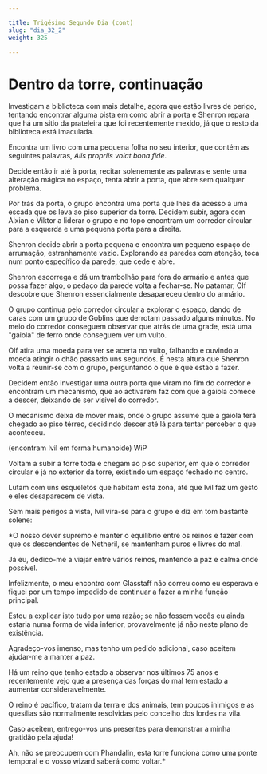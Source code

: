 ```yaml
---

title: Trigésimo Segundo Dia (cont)
slug: "dia_32_2"
weight: 325

---
```


# Dentro da torre, continuação

Investigam a biblioteca com mais detalhe, agora que estão livres de perigo, tentando encontrar alguma pista em como abrir a porta e Shenron repara que há um sitio da prateleira que foi recentemente mexido, já que o resto da biblioteca está imaculada.

Encontra um livro com uma pequena folha no seu interior, que contém as seguintes palavras, *Alis propriis volat bona fide*.

Decide então ir até à porta, recitar solenemente as palavras e sente uma alteração mágica no espaço, tenta abrir a porta, que abre sem qualquer problema.

Por trás da porta, o grupo encontra uma porta que lhes dá acesso a uma escada que os leva ao piso superior da torre. Decidem subir, agora com Alxian e Viktor a liderar o grupo e no topo encontram um corredor circular para a esquerda e uma pequena porta para a direita.

Shenron decide abrir a porta pequena e encontra um pequeno espaço de arrumação, estranhamente vazio. Explorando as paredes com atenção, toca num ponto específico da parede, que cede e abre.

Shenron escorrega e dá um trambolhão para fora do armário e antes que possa fazer algo, o pedaço da parede volta a fechar-se. No patamar, Olf descobre que Shenron essencialmente desapareceu dentro do armário.

O grupo continua pelo corredor circular a explorar o espaço, dando de caras com um grupo de Goblins que derrotam passado alguns minutos. No meio do corredor conseguem observar que atrás de uma grade, está uma "gaiola" de ferro onde conseguem ver um vulto.

Olf atira uma moeda para ver se acerta no vulto, falhando e ouvindo a moeda atingir o chão passado uns segundos. É nesta altura que Shenron volta a reunir-se com o grupo, perguntando o que é que estão a fazer.

Decidem então investigar uma outra porta que viram no fim do corredor e encontram um mecanismo, que ao activarem faz com que a gaiola comece a descer, deixando de ser visível do corredor.

O mecanismo deixa de mover mais, onde o grupo assume que a gaiola terá chegado ao piso térreo, decidindo descer até lá para tentar perceber o que aconteceu.

(encontram Ivil em forma humanoide) WiP

Voltam a subir a torre toda e chegam ao piso superior, em que o corredor circular é já no exterior da torre, existindo um espaço fechado no centro.

Lutam com uns esqueletos que habitam esta zona, até que Ivil faz um gesto e eles desaparecem de vista.

Sem mais perigos à vista, Ivil vira-se para o grupo e diz em tom bastante solene:

*O nosso dever supremo é manter o equilibrio entre os reinos e fazer com que os descendentes de Netheril, se mantenham puros e livres do mal.

Já eu, dedico-me a viajar entre vários reinos, mantendo a paz e calma onde possível. 

Infelizmente, o meu encontro com Glasstaff não correu como eu esperava e fiquei por um tempo impedido de continuar a fazer a minha função principal.

Estou a explicar isto tudo por uma razão; se não fossem vocês eu ainda estaria numa forma de vida inferior, provavelmente já não neste plano de existência.

Agradeço-vos imenso, mas tenho um pedido adicional, caso aceitem ajudar-me a manter a paz.

Há um reino que tenho estado a observar nos últimos 75 anos e recentemente vejo que a presença das forças do mal tem estado a aumentar consideravelmente. 

O reino é pacífico, tratam da terra e dos animais, tem poucos inimigos e as quesílias são normalmente resolvidas pelo concelho dos lordes na vila.

Caso aceitem, entrego-vos uns presentes para demonstrar a minha gratidão pela ajuda!

Ah, não se preocupem com Phandalin, esta torre funciona como uma ponte temporal e o vosso wizard saberá como voltar.*


